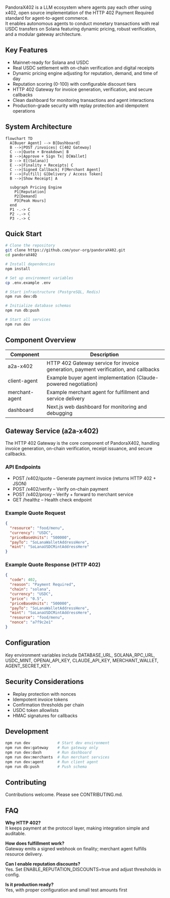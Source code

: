 PandoraX402 is a LLM ecosystem where agents pay each other using x402, open source implementation of the HTTP 402 Payment Required standard for agent-to-agent commerce.  
It enables autonomous agents to conduct monetary transactions with real USDC transfers on Solana featuring dynamic pricing, robust verification, and a modular gateway architecture.

## Key Features
- Mainnet-ready for Solana and USDC
- Real USDC settlement with on-chain verification and digital receipts
- Dynamic pricing engine adjusting for reputation, demand, and time of day
- Reputation scoring (0-100) with configurable discount tiers
- HTTP 402 Gateway for invoice generation, verification, and secure callbacks
- Clean dashboard for monitoring transactions and agent interactions
- Production-grade security with replay protection and idempotent operations

## System Architecture
```mermaid
flowchart TD
  A[Buyer Agent] --> B[Dashboard]
  B -->|POST /invoices| C[402 Gateway]
  C -->|Quote + Breakdown| B
  B -->|Approve + Sign Tx| D[Wallet]
  D --> E[(Solana)]
  E -->|Finality + Receipts| C
  C -->|Signed Callback| F[Merchant Agent]
  F -->|Fulfill| G[Delivery / Access Token]
  B -->|Show Receipt| A

  subgraph Pricing Engine
    P1[Reputation]
    P2[Demand]
    P3[Peak Hours]
  end
  P1 -.-> C
  P2 -.-> C
  P3 -.-> C
```

## Quick Start
```bash
# Clone the repository
git clone https://github.com/your-org/pandoraX402.git
cd pandoraX402

# Install dependencies
npm install

# Set up environment variables
cp .env.example .env

# Start infrastructure (PostgreSQL, Redis)
npm run dev:db

# Initialize database schemas
npm run db:push

# Start all services
npm run dev
```

## Component Overview
| Component       | Description                                                                 |
|-----------------|-----------------------------------------------------------------------------|
| a2a-x402        | HTTP 402 Gateway service for invoice generation, payment verification, and callbacks |
| client-agent    | Example buyer agent implementation (Claude-powered negotiation)             |
| merchant-agent  | Example merchant agent for fulfillment and service delivery                 |
| dashboard       | Next.js web dashboard for monitoring and debugging                          |

## Gateway Service (a2a-x402)
The HTTP 402 Gateway is the core component of PandoraX402, handling invoice generation, on-chain verification, receipt issuance, and secure callbacks.

### API Endpoints
- POST /x402/quote – Generate payment invoice (returns HTTP 402 + JSON)
- POST /x402/verify – Verify on-chain payment
- POST /x402/proxy – Verify + forward to merchant service
- GET /healthz – Health check endpoint

### Example Quote Request
```json
{
  "resource": "food/menu",
  "currency": "USDC",
  "priceBaseUnits": "500000",
  "payTo": "SoLanaWalletAddressHere",
  "mint": "SoLanaUSDCMintAddressHere"
}
```

### Example Quote Response (HTTP 402)
```json
{
  "code": 402,
  "reason": "Payment Required",
  "chain": "solana",
  "currency": "USDC",
  "price": "0.5",
  "priceBaseUnits": "500000",
  "payTo": "SoLanaWalletAddressHere",
  "mint": "SoLanaUSDCMintAddressHere",
  "resource": "food/menu",
  "nonce": "a7f9c2e1"
}
```

## Configuration
Key environment variables include DATABASE_URL, SOLANA_RPC_URL, USDC_MINT, OPENAI_API_KEY, CLAUDE_API_KEY, MERCHANT_WALLET, AGENT_SECRET_KEY.

## Security Considerations
- Replay protection with nonces
- Idempotent invoice tokens
- Confirmation thresholds per chain
- USDC token allowlists
- HMAC signatures for callbacks

## Development
```bash
npm run dev            # Start dev environment
npm run dev:gateway    # Run gateway only
npm run dev:dash       # Run dashboard
npm run dev:merchants  # Run merchant services
npm run dev:agent      # Run client agent
npm run db:push        # Push schema
```

## Contributing
Contributions welcome. Please see CONTRIBUTING.md.

## FAQ
**Why HTTP 402?**  
It keeps payment at the protocol layer, making integration simple and auditable.

**How does fulfillment work?**  
Gateway emits a signed webhook on finality; merchant agent fulfills resource delivery.

**Can I enable reputation discounts?**  
Yes. Set ENABLE_REPUTATION_DISCOUNTS=true and adjust thresholds in config.

**Is it production ready?**  
Yes, with proper configuration and small test amounts first
